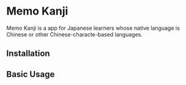 # Memo Kanji

Memo Kanji is a app for Japanese learners whose native language is Chinese or other Chinese-characte-based languages.

## Installation

## Basic Usage
